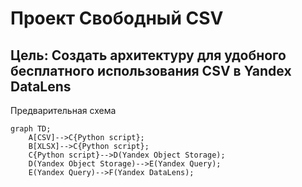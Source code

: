 # Проект Свободный CSV
## Цель: Создать архитектуру для удобного бесплатного использования CSV в Yandex DataLens

Предварительная схема

```mermaid
graph TD;
    A[CSV]-->C{Python script};
    B[XLSX]-->C{Python script};
    C{Python script}-->D(Yandex Object Storage);
    D(Yandex Object Storage)-->E(Yandex Query);
    E(Yandex Query)-->F(Yandex DataLens);
```
